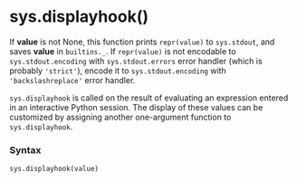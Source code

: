 # sys.displayhook()

If **value** is not None, this function prints `repr(value)` to `sys.stdout`, and saves **value** in `builtins._`. If `repr(value)` is not encodable to `sys.stdout.encoding` with `sys.stdout.errors` error handler (which is probably `'strict'`), encode it to `sys.stdout.encoding` with `'backslashreplace'` error handler.

`sys.displayhook` is called on the result of evaluating an expression entered in an interactive Python session. The display of these values can be customized by assigning another one-argument function to `sys.displayhook`.

### Syntax

```python
sys.displayhook(value)
```
